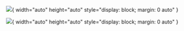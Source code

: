 

![](https://i.ibb.co/h8z7KYP/Untitled-Diagram-drawio-3.png){ width="auto" height="auto" style="display: block; margin: 0 auto" }



![](https://i.ibb.co/qR3GLfh/microservices-saga-architecture-drawio-1.png){ width="auto" height="auto" style="display: block; margin: 0 auto" }
